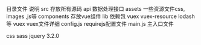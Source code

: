 目录文件	说明
src	    存放所有源码
api	    数据处理接口
assets	一些资源文件css, images ,js等
components	存放vue组件
lib	依赖包 vuex vuex-resource lodash等
vuex	vuex文件详细
config.js	requirejs配置文件
main.js	主入口文件

css sass
jquery 3.2.0
